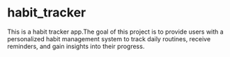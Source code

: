 # habit_tracker
This is a habit tracker app.The goal of this project is to provide users with a personalized habit management system to track daily routines, receive reminders, and gain insights into their progress.
